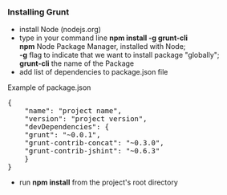 ### Installing Grunt
- install Node (nodejs.org)
- type in your command line **npm install -g grunt-cli**  
   **npm** Node Package Manager, installed with Node;  
   **-g** flag to indicate that we want to install package "globally";  
   **grunt-cli** the name of the Package
- add list of dependencies to package.json file  

Example of package.json

<pre>
{
    "name": "project name",
    "version": "project version",
    "devDependencies": {
    "grunt": "~0.0.1",
    "grunt-contrib-concat": "~0.3.0",
    "grunt-contrib-jshint": "~0.6.3"
    }
}
</pre>
- run **npm install** from the project's root directory

